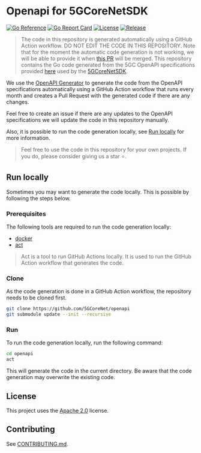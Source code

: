 # Openapi for 5GCoreNetSDK
    
[![Go Reference](https://pkg.go.dev/badge/github.com/5GCoreNet/openapi.svg)](https://pkg.go.dev/github.com/5GCoreNet/openapi)
[![Go Report Card](https://goreportcard.com/badge/github.com/5GCoreNet/openapi)](https://goreportcard.com/report/github.com/5GCoreNet/openapi)
[![License](https://img.shields.io/github/license/5GCoreNet/openapi)](LICENSE)
[![Release](https://img.shields.io/github/v/release/5GCoreNet/openapi)](https://github.com/5GCoreNet/openapi/releases/latest)

> The code in this repository is generated automatically using a GitHub Action workflow. DO NOT EDIT THE CODE IN THIS REPOSITORY.
> Note that for the moment the automatic code generation is not working, we will be able to provide it when [this PR](https://github.com/OpenAPITools/openapi-generator/pull/13472) will be merged. 
This repository contains the Go code generated from the 5GC OpenAPI specifications provided [here](https://github.com/jdegre/5GC_APIs) used by the [5GCoreNetSDK](https://github.com/5GCoreNet/5GCoreNetSDK).

We use the [OpenAPI Generator](https://openapi-generator.tech/) to generate the code from the OpenAPI specifications automatically using a GitHub Action workflow 
that runs every month and creates a Pull Request with the generated code if there are any changes. 

Feel free to create an issue if there are any updates to the OpenAPI specifications we will update the code in this repository manually.

Also, it is possible to run the code generation locally, see [Run locally](#run-locally) for more information.

> Feel free to use the code in this repository for your own projects. If you do, please consider giving us a star :star:.

## Run locally

Sometimes you may want to generate the code locally. This is possible by following the steps below.

### Prerequisites

The following tools are required to run the code generation locally:

- [docker](https://docs.docker.com/get-docker/)
- [act](https://github.com/nektos/act#installation)

> Act is a tool to run GitHub Actions locally. It is used to run the GitHub Action workflow that generates the code.

### Clone

As the code generation is done in a GitHub Action workflow, the repository needs to be cloned first.

```bash
git clone https://github.com/5GCoreNet/openapi
git submodule update --init --recursive
```

### Run

To run the code generation locally, run the following command:

```bash
cd openapi
act
```

This will generate the code in the current directory. Be aware that the code generation may overwrite the existing code.

## License

This project uses the [Apache 2.0](LICENSE) license.

## Contributing

See [CONTRIBUTING.md](CONTRIBUTING.md).
